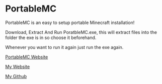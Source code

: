 # PortableMC

PortableMC is an easy to setup portable Minecraft installation!

Download, Extract And Run PoratbleMC.exe, this will extract files into the folder the exe is in so choose it beforehand.

Whenever you want to run it again just run the exe again.

[PortableMC Website](https://portablemc.github.io)

[My Website](https://yeetedmeme.js.org)

[My Github](https://github.com/yeetedmeme)
